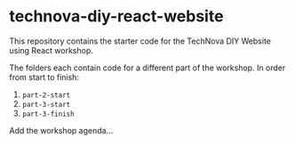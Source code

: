 # technova-diy-react-website

This repository contains the starter code for the TechNova DIY Website using React workshop.

The folders each contain code for a different part of the workshop. In order from start to finish:
1. `part-2-start`
2. `part-3-start`
3. `part-3-finish`

Add the workshop agenda...
